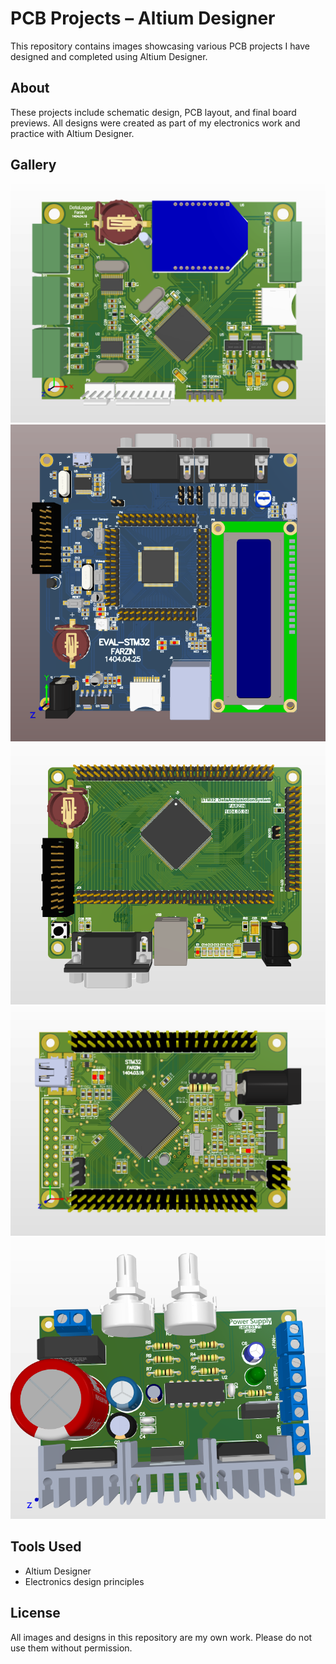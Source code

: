# PCB Projects – Altium Designer

This repository contains images showcasing various PCB projects I have designed and completed using Altium Designer.

## About
These projects include schematic design, PCB layout, and final board previews. All designs were created as part of my electronics work and practice with Altium Designer.

## Gallery
![Data Logger](https://raw.githubusercontent.com/farzin12/my_project/7b24d9fc3c7048a5151dcc6667a7a3ce3639f412/DataLogger.PNG)
![Eval Stm32](https://raw.githubusercontent.com/farzin12/my_project/a1600b0cb7309edbd69437e67298ca262d971f62/Eval-Stm32.PNG)
![STM32 Data](https://raw.githubusercontent.com/farzin12/my_project/3d41711f00daf272bd8bf039698c410cf9ff06c0/STM32-Data.PNG)
![STM32](https://raw.githubusercontent.com/farzin12/my_project/88c67906e4e92920727c414a139c3bbcbee7862d/STM32.PNG)
![Power Supply](https://raw.githubusercontent.com/farzin12/my_project/4871f786b5df3e900bce90b80f9130363a790818/power%20supply.PNG)

## Tools Used
- Altium Designer
- Electronics design principles

## License
All images and designs in this repository are my own work. Please do not use them without permission.
